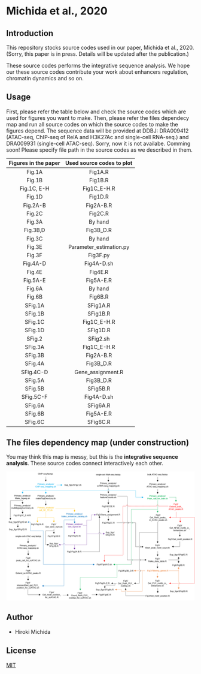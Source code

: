 # Michida et al., 2020

## Introduction

This repository stocks source codes used in our paper, Michida et al., 2020. (Sorry, this paper is in press. Details will be updated after the publication.)  

These source codes performs the integrative sequence analysis. We hope our these source codes contribute your work about enhancers regulation, chromatin dynamics and so on.

## Usage  

First, please refer the table below and check the source codes which are used for figures you want to make. Then, please refer the files dependecy map and run all source codes on which the source codes to make the figures depend. The sequence data will be provided at  DDBJ: DRA009412 (ATAC-seq, ChIP-seq of RelA and H3K27Ac and single-cell RNA-seq.) and DRA009931 (single-cell ATAC-seq). Sorry, now it is not availabe. Comming soon! Please specify file path in the source codes as we described in them.

|Figures in the paper|Used source codes to plot|
|:--:|:--:|
|Fig.1A|Fig1A.R|
|Fig.1B|Fig1B.R|
|Fig.1C, E-H|Fig1C_E-H.R|
|Fig.1D|Fig1D.R|
|Fig.2A-B|Fig2A-B.R|
|Fig.2C|Fig2C.R|
|Fig.3A|By hand|
|Fig.3B,D|Fig3B_D.R|
|Fig.3C|By hand|
|Fig.3E|Parameter_estimation.py|
|Fig.3F|Fig3F.py|
|Fig.4A-D|Fig4A-D.sh|
|Fig.4E|Fig4E.R|
|Fig.5A-E|Fig5A-E.R|
|Fig.6A|By hand|
|Fig.6B|Fig6B.R|
|SFig.1A|SFig1A.R|
|SFig.1B|SFig1B.R|
|SFig.1C|Fig1C_E-H.R|
|SFig.1D|SFig1D.R|
|SFig.2|SFig2.sh|
|SFig.3A|Fig1C_E-H.R|
|SFig.3B|Fig2A-B.R|
|SFig.4A|Fig3B_D.R|
|SFig.4C-D|Gene_assignment.R|
|SFig.5A|Fig3B_D.R|
|SFig.5B|SFig5B.R|
|SFig.5C-F|Fig4A-D.sh|
|SFig.6A|SFig6A.R|
|SFig.6B|Fig5A-E.R|
|SFig.6C|SFig6C.R|


## The files dependency map (under construction)  

You may think this map is messy, but this is the  __integrative sequence analysis__. These source codes connect interactively each other.

![](./image/Files_dependency_map.png)

## Author
- Hiroki Michida

## License
[MIT](LICENSE)